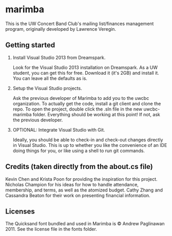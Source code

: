 # marimba

This is the UW Concert Band Club's mailing list/finances management program, originally developed by Lawrence Veregin.

## Getting started
1. Install Visual Studio 2013 from Dreamspark.

    Look for the Visual Studio 2013 installation on Dreamspark. As a UW student, you can get this for free. Download it (it's 2GB) and install it. You can leave all the defaults as is.

2. Setup the Visual Studio projects.

    Ask the previous developer of Marimba to add you to the uwcbc organization. To actually get the code, install a git client and clone the repo. To open the project, double click the .sln file in the new uwcbc-marimba folder. Everything should be working at this point! If not, ask the previous developer.

3. OPTIONAL: Integrate Visual Studio with Git.

    Ideally, you should be able to check-in and check-out changes directly in Visual Studio. This is up to whether you like the convenience of an IDE doing things for you, or like using a shell to run git commands.

## Credits (taken directly from the about.cs file)

Kevin Chen and Krista Poon for providing the inspiration for this project.
Nicholas Champion for his ideas for how to handle attendance, membership, and terms, as well as the atomized budget.
Cathy Zhang and Cassandra Beaton for their work on presenting financial information.

## Licenses

The Quicksand font bundled and used in Marimba is &copy; Andrew Paglinawan 2011. See the license file in the fonts folder.
